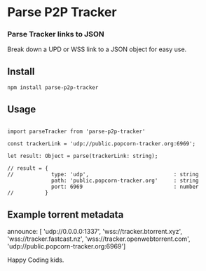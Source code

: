 # Parse P2P Tracker

### Parse Tracker links to JSON

Break down a UPD or WSS link to a JSON object for easy use.

## Install

```
npm install parse-p2p-tracker
```

## Usage
```

import parseTracker from 'parse-p2p-tracker'

const trackerLink = 'udp://public.popcorn-tracker.org:6969';

let result: Object = parse(trackerLink: string);

// result = {
//            type: 'udp',                           : string
              path: 'public.popcorn-tracker.org'     : string
              port: 6969                             : number
//          }

```

## Example torrent metadata

announce:
    [ 'udp://0.0.0.0:1337',
      'wss://tracker.btorrent.xyz',
      'wss://tracker.fastcast.nz',
      'wss://tracker.openwebtorrent.com',
      'udp://public.popcorn-tracker.org:6969']

Happy Coding kids.
